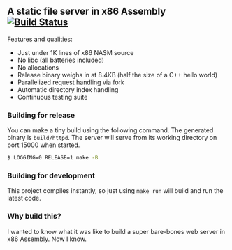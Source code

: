 ## A static file server in x86 Assembly [![Build Status](https://travis-ci.org/jeaye/toybox.svg?branch=master)](https://travis-ci.org/jeaye/toybox)

Features and qualities:

* Just under 1K lines of x86 NASM source
* No libc (all batteries included)
* No allocations
* Release binary weighs in at 8.4KB (half the size of a C++ hello world)
* Parallelized request handling via fork
* Automatic directory index handling
* Continuous testing suite

### Building for release
You can make a tiny build using the following command. The generated binary is
`build/httpd`. The server will serve from its working directory on port 15000
when started.

```bash
$ LOGGING=0 RELEASE=1 make -B
```

### Building for development
This project compiles instantly, so just using `make run` will build and run the
latest code.

### Why build this?
I wanted to know what it was like to build a super bare-bones web server in x86
Assembly. Now I know.
